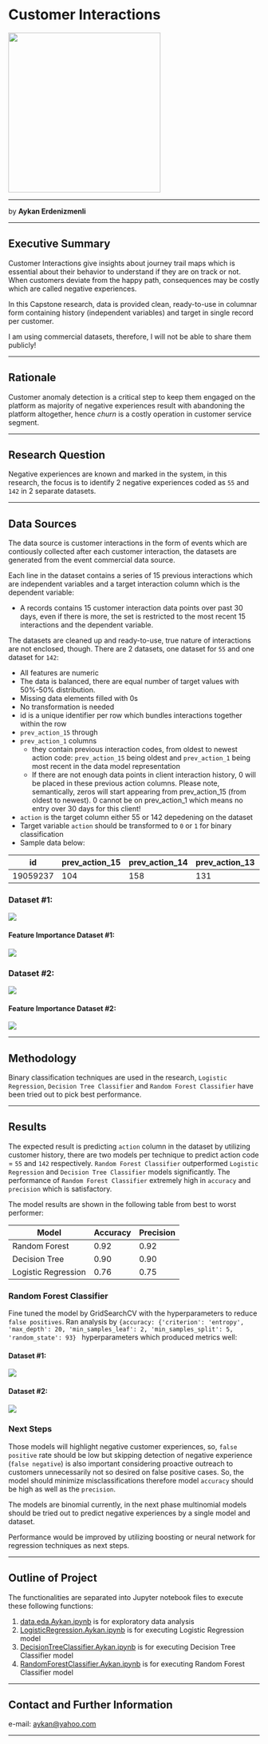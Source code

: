 # Customer Interactions

<img src="images/thumbs-up-customer-experience.png"  width="305" height="320">

------------

by **Aykan Erdenizmenli**

------------

## Executive Summary

Customer Interactions give insights about journey trail maps which is essential about their behavior to understand if they are on track or not. When customers deviate from the happy path, consequences may be costly which are called negative experiences.

In this Capstone research, data is provided clean, ready-to-use in columnar form containing history (independent variables) and target in single record per customer. 

I am using commercial datasets, therefore, I will not be able to share them publicly!

------------

## Rationale

Customer anomaly detection is a critical step to keep them engaged on the platform as majority of negative experiences result with abandoning the platform altogether, hence _churn_ is a costly operation in customer service segment.

------------

## Research Question

Negative experiences are known and marked in the system, in this research, the focus is to identify 2 negative experiences coded as `55` and `142` in 2 separate datasets.

------------

## Data Sources

The data source is customer interactions in the form of events which are contiously collected after each customer interaction, the datasets are generated from the event commercial data source. 

Each line in the dataset contains a series of 15 previous interactions which are independent variables and a target interaction column which is the dependent variable:
*  A records contains 15 customer interaction data points over past 30 days, even if there is more, the set is restricted to the most recent 15 interactions and the dependent variable.


The datasets are cleaned up and ready-to-use, true nature of interactions are not enclosed, though. There are 2 datasets, one dataset for `55` and one dataset for `142`:
*  All features are numeric
*  The data is balanced, there are equal number of target values with 50%-50% distribution.
*  Missing data elements filled with 0s
*  No transformation is needed
*  id is a unique identifier per row which bundles interactions together within the row
*  `prev_action_15` 
 through
*  `prev_action_1` columns
    * they contain previous interaction codes, from oldest to newest action code: `prev_action_15` being oldest and `prev_action_1` being most recent in the data model representation
    * If there are not enough data points in client interaction history, 0 will be placed in these previous action columns. Please note, semantically, zeros will start appearing from prev_action_15 (from oldest to newest). 0 cannot be on prev_action_1 which means no entry over 30 days for this client!
*  `action` is the target column either 55 or 142 depedening on the dataset
*  Target variable `action` should be transformed to `0` or `1` for binary classification
*  Sample data below:

|id   |prev_action_15   |prev_action_14   |prev_action_13   |prev_action_12   |prev_action_11   |prev_action_10   |prev_action_9 |prev_action_8 |prev_action_7 |prev_action_6 |prev_action_5 |prev_action_4 |prev_action_3 |prev_action_2 |prev_action_1 |action|
|---|---------------|---------------|---------------|---------------|---------------|---------------|-------------   |--------------|--------------|--------------|--------------|--------------|--------------|--------------|--------------|------|
|19059237|  104|  158|  131|  72|   179|  75|   75|   73|   180|  180|  179|  180|  75|   55|   75|   55|

### Dataset #1:
![](images/dataset-1.png)

#### Feature Importance Dataset #1:
![](images/Feature_Importance-1.png)


### Dataset #2:
![](images/dataset-2.png)

#### Feature Importance Dataset #2:
![](images/Feature_Importance-2.png)

------------

## Methodology

Binary classification techniques are used in the research, `Logistic Regression`, `Decision Tree Classifier` and `Random Forest Classifier` have been tried out to pick best performance.

------------

## Results

The expected result is predicting `action` column in the dataset by utilizing customer history, there are two models per technique to predict action code = `55` and `142` respectively. `Random Forest Classifier` outperformed `Logistic Regression` and `Decision Tree Classifier` models significantly. The performance of `Random Forest Classifier` extremely high in `accuracy` and `precision`  which is satisfactory.

The model results are shown in the following table from best to worst performer:

|Model |Accuracy|Precision|
|-------|------|-------|
|Random Forest|0.92|0.92|
|Decision Tree|0.90|0.90|
|Logistic Regression|0.76|0.75|

### Random Forest Classifier

   Fine tuned the model by GridSearchCV with the hyperparameters to reduce `false positives`. Ran analysis by `{accuracy: {'criterion': 'entropy', 'max_depth': 20, 'min_samples_leaf': 2, 'min_samples_split': 5, 'random_state': 93} ` hyperparameters which produced metrics well:

#### Dataset #1:
![](images/rf-dataset-1.png)

#### Dataset #2:
![](images/rf-dataset-2.png)

### Next Steps
Those models will highlight negative customer experiences, so, `false positive` rate should be low but skipping detection of negative experience (`false negative`) is also important considering proactive outreach to customers unnecessarily not so desired on false positive cases. So, the model should minimize misclassifications therefore model `accuracy` should be high as well as the `precision`.

The models are binomial currently, in the next phase multinomial models should be tried out to predict negative experiences by a single model and dataset.

Performance would be improved by utilizing boosting or neural network for regression techniques as next steps.

------------

## Outline of Project
The functionalities are separated into Jupyter notebook files to execute these following functions:

1. [data.eda.Aykan.ipynb](./data.eda.Aykan.ipynb) is for exploratory data analysis
2. [LogisticRegression.Aykan.ipynb](./LogisticRegression.Aykan.ipynb) is for executing Logistic Regression model
3. [DecisionTreeClassifier.Aykan.ipynb](./DecisionTreeClassifier.Aykan.ipynb) is for executing Decision Tree Classifier model
4. [RandomForestClassifier.Aykan.ipynb](./RandomForestClassifier.Aykan.ipynb) is for executing Random Forest Classifier model

------------

## Contact and Further Information
e-mail: aykan@yahoo.com

------------